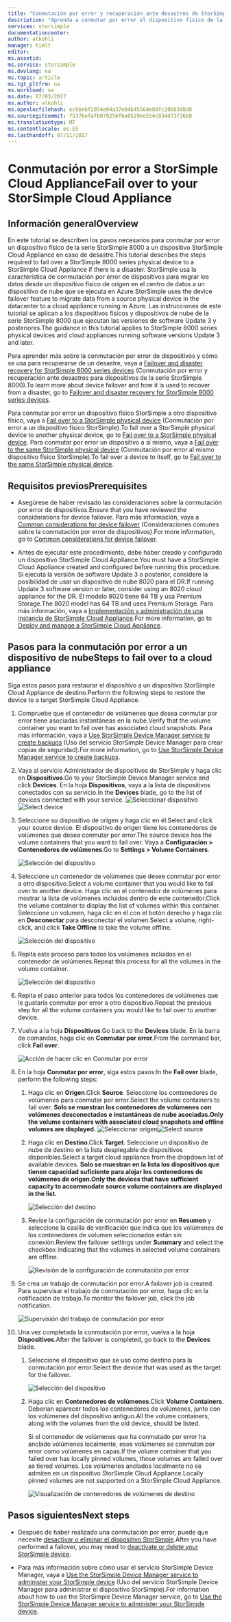 ```yaml
---
title: "Conmutación por error y recuperación ante desastres de StorSimple en un dispositivo StorSimple Cloud Appliance | Microsoft Docs"
description: "Aprenda a conmutar por error el dispositivo físico de la serie StorSimple 8000 a un dispositivo de nube."
services: storsimple
documentationcenter: 
author: alkohli
manager: timlt
editor: 
ms.assetid: 
ms.service: storsimple
ms.devlang: na
ms.topic: article
ms.tgt_pltfrm: na
ms.workload: na
ms.date: 07/03/2017
ms.author: alkohli
ms.openlocfilehash: ec8bebf2854e84a37e84b45564e80fc20b63d8d8
ms.sourcegitcommit: f537befafb079256fba0529ee554c034d73f36b0
ms.translationtype: MT
ms.contentlocale: es-ES
ms.lasthandoff: 07/11/2017
---
```

# <a name="fail-over-to-your-storsimple-cloud-appliance"></a><span data-ttu-id="2b76d-103">Conmutación por error a StorSimple Cloud Appliance</span><span class="sxs-lookup"><span data-stu-id="2b76d-103">Fail over to your StorSimple Cloud Appliance</span></span>

## <a name="overview"></a><span data-ttu-id="2b76d-104">Información general</span><span class="sxs-lookup"><span data-stu-id="2b76d-104">Overview</span></span>

<span data-ttu-id="2b76d-105">En este tutorial se describen los pasos necesarios para conmutar por error un dispositivo físico de la serie StorSimple 8000 a un dispositivo StorSimple Cloud Appliance en caso de desastre.</span><span class="sxs-lookup"><span data-stu-id="2b76d-105">This tutorial describes the steps required to fail over a StorSimple 8000 series physical device to a StorSimple Cloud Appliance if there is a disaster.</span></span> <span data-ttu-id="2b76d-106">StorSimple usa la característica de conmutación por error de dispositivos para migrar los datos desde un dispositivo físico de origen en el centro de datos a un dispositivo de nube que se ejecuta en Azure.</span><span class="sxs-lookup"><span data-stu-id="2b76d-106">StorSimple uses the device failover feature to migrate data from a source physical device in the datacenter to a cloud appliance running in Azure.</span></span> <span data-ttu-id="2b76d-107">Las instrucciones de este tutorial se aplican a los dispositivos físicos y dispositivos de nube de la serie StorSimple 8000 que ejecutan las versiones de software Update 3 y posteriores.</span><span class="sxs-lookup"><span data-stu-id="2b76d-107">The guidance in this tutorial applies to StorSimple 8000 series physical devices and cloud appliances running software versions Update 3 and later.</span></span>

<span data-ttu-id="2b76d-108">Para aprender más sobre la conmutación por error de dispositivos y cómo se usa para recuperarse de un desastre, vaya a [Failover and disaster recovery for StorSimple 8000 series devices](storsimple-8000-device-failover-disaster-recovery.md) (Conmutación por error y recuperación ante desastres para dispositivos de la serie StorSimple 8000).</span><span class="sxs-lookup"><span data-stu-id="2b76d-108">To learn more about device failover and how it is used to recover from a disaster, go to [Failover and disaster recovery for StorSimple 8000 series devices](storsimple-8000-device-failover-disaster-recovery.md).</span></span>

<span data-ttu-id="2b76d-109">Para conmutar por error un dispositivo físico StorSimple a otro dispositivo físico, vaya a [Fail over to a StorSimple physical device](storsimple-8000-device-failover-physical-device.md) (Conmutación por error a un dispositivo físico StorSimple).</span><span class="sxs-lookup"><span data-stu-id="2b76d-109">To fail over a StorSimple physical device to another physical device, go to [Fail over to a StorSimple physical device](storsimple-8000-device-failover-physical-device.md).</span></span> <span data-ttu-id="2b76d-110">Para conmutar por error un dispositivo a sí mismo, vaya a [Fail over to the same StorSimple physical device](storsimple-8000-device-failover-same-device.md) (Conmutación por error al mismo dispositivo físico StorSimple).</span><span class="sxs-lookup"><span data-stu-id="2b76d-110">To fail over a device to itself, go to [Fail over to the same StorSimple physical device](storsimple-8000-device-failover-same-device.md).</span></span>

## <a name="prerequisites"></a><span data-ttu-id="2b76d-111">Requisitos previos</span><span class="sxs-lookup"><span data-stu-id="2b76d-111">Prerequisites</span></span>

- <span data-ttu-id="2b76d-112">Asegúrese de haber revisado las consideraciones sobre la conmutación por error de dispositivos.</span><span class="sxs-lookup"><span data-stu-id="2b76d-112">Ensure that you have reviewed the considerations for device failover.</span></span> <span data-ttu-id="2b76d-113">Para más información, vaya a [Common considerations for device failover](storsimple-8000-device-failover-disaster-recovery.md) (Consideraciones comunes sobre la conmutación por error de dispositivos).</span><span class="sxs-lookup"><span data-stu-id="2b76d-113">For more information, go to [Common considerations for device failover](storsimple-8000-device-failover-disaster-recovery.md).</span></span>

- <span data-ttu-id="2b76d-114">Antes de ejecutar este procedimiento, debe haber creado y configurado un dispositivo StorSimple Cloud Appliance.</span><span class="sxs-lookup"><span data-stu-id="2b76d-114">You must have a StorSimple Cloud Appliance created and configured before running this procedure.</span></span> <span data-ttu-id="2b76d-115">Si ejecuta la versión de software Update 3 o posterior, considere la posibilidad de usar un dispositivo de nube 8020 para el DR.</span><span class="sxs-lookup"><span data-stu-id="2b76d-115">If running   Update 3 software version or later, consider using an 8020 cloud appliance for the DR.</span></span> <span data-ttu-id="2b76d-116">El modelo 8020 tiene 64 TB y usa Premium Storage.</span><span class="sxs-lookup"><span data-stu-id="2b76d-116">The 8020 model has 64 TB and uses Premium Storage.</span></span> <span data-ttu-id="2b76d-117">Para más información, vaya a [Implementación y administración de una instancia de StorSimple Cloud Appliance](storsimple-8000-cloud-appliance-u2.md).</span><span class="sxs-lookup"><span data-stu-id="2b76d-117">For more information, go to [Deploy and manage a StorSimple Cloud Appliance](storsimple-8000-cloud-appliance-u2.md).</span></span>

## <a name="steps-to-fail-over-to-a-cloud-appliance"></a><span data-ttu-id="2b76d-118">Pasos para la conmutación por error a un dispositivo de nube</span><span class="sxs-lookup"><span data-stu-id="2b76d-118">Steps to fail over to a cloud appliance</span></span>

<span data-ttu-id="2b76d-119">Siga estos pasos para restaurar el dispositivo a un dispositivo StorSimple Cloud Appliance de destino.</span><span class="sxs-lookup"><span data-stu-id="2b76d-119">Perform the following steps to restore the device to a target StorSimple Cloud Appliance.</span></span>

1.  <span data-ttu-id="2b76d-120">Compruebe que el contenedor de volúmenes que desea conmutar por error tiene asociadas instantáneas en la nube.</span><span class="sxs-lookup"><span data-stu-id="2b76d-120">Verify that the volume container you want to fail over has associated cloud snapshots.</span></span> <span data-ttu-id="2b76d-121">Para más información, vaya a [Use StorSimple Device Manager service to create backups](storsimple-8000-manage-backup-policies-u2.md) (Uso del servicio StorSimple Device Manager para crear copias de seguridad).</span><span class="sxs-lookup"><span data-stu-id="2b76d-121">For more information, go to [Use StorSimple Device Manager service to create backups](storsimple-8000-manage-backup-policies-u2.md).</span></span>
2. <span data-ttu-id="2b76d-122">Vaya al servicio Administrador de dispositivos de StorSimple y haga clic en **Dispositivos**.</span><span class="sxs-lookup"><span data-stu-id="2b76d-122">Go to your StorSimple Device Manager service and click **Devices**.</span></span> <span data-ttu-id="2b76d-123">En la hoja **Dispositivos**, vaya a la lista de dispositivos conectados con su servicio.</span><span class="sxs-lookup"><span data-stu-id="2b76d-123">In the **Devices** blade, go to the list of devices connected with your service.</span></span>
    <span data-ttu-id="2b76d-124">![Seleccionar dispositivo](./media/storsimple-8000-device-failover-disaster-recovery/failover-cloud-dev1.png)</span><span class="sxs-lookup"><span data-stu-id="2b76d-124">![Select device](./media/storsimple-8000-device-failover-disaster-recovery/failover-cloud-dev1.png)</span></span>
3. <span data-ttu-id="2b76d-125">Seleccione su dispositivo de origen y haga clic en él.</span><span class="sxs-lookup"><span data-stu-id="2b76d-125">Select and click your source device.</span></span> <span data-ttu-id="2b76d-126">El dispositivo de origen tiene los contenedores de volúmenes que desea conmutar por error.</span><span class="sxs-lookup"><span data-stu-id="2b76d-126">The source device has the volume containers that you want to fail over.</span></span> <span data-ttu-id="2b76d-127">Vaya a **Configuración > Contenedores de volúmenes**.</span><span class="sxs-lookup"><span data-stu-id="2b76d-127">Go to **Settings > Volume Containers**.</span></span>

    ![Selección del dispositivo](./media/storsimple-8000-device-failover-disaster-recovery/failover-cloud-dev2.png)
    
4. <span data-ttu-id="2b76d-129">Seleccione un contenedor de volúmenes que desee conmutar por error a otro dispositivo.</span><span class="sxs-lookup"><span data-stu-id="2b76d-129">Select a volume container that you would like to fail over to another device.</span></span> <span data-ttu-id="2b76d-130">Haga clic en el contenedor de volúmenes para mostrar la lista de volúmenes incluidos dentro de este contenedor.</span><span class="sxs-lookup"><span data-stu-id="2b76d-130">Click the volume container to display the list of volumes within this container.</span></span> <span data-ttu-id="2b76d-131">Seleccione un volumen, haga clic en él con el botón derecho y haga clic en **Desconectar** para desconectar el volumen.</span><span class="sxs-lookup"><span data-stu-id="2b76d-131">Select a volume, right-click, and click **Take Offline** to take the volume offline.</span></span>

    ![Selección del dispositivo](./media/storsimple-8000-device-failover-disaster-recovery/failover-cloud-dev5.png)

5. <span data-ttu-id="2b76d-133">Repita este proceso para todos los volúmenes incluidos en el contenedor de volúmenes.</span><span class="sxs-lookup"><span data-stu-id="2b76d-133">Repeat this process for all the volumes in the volume container.</span></span>

     ![Selección del dispositivo](./media/storsimple-8000-device-failover-disaster-recovery/failover-cloud-dev7.png)

6. <span data-ttu-id="2b76d-135">Repita el paso anterior para todos los contenedores de volúmenes que le gustaría conmutar por error a otro dispositivo.</span><span class="sxs-lookup"><span data-stu-id="2b76d-135">Repeat the previous step for all the volume containers you would like to fail over to another device.</span></span>

7. <span data-ttu-id="2b76d-136">Vuelva a la hoja **Dispositivos**.</span><span class="sxs-lookup"><span data-stu-id="2b76d-136">Go back to the **Devices** blade.</span></span> <span data-ttu-id="2b76d-137">En la barra de comandos, haga clic en **Conmutar por error**.</span><span class="sxs-lookup"><span data-stu-id="2b76d-137">From the command bar, click **Fail over**.</span></span>

    ![Acción de hacer clic en Conmutar por error](./media/storsimple-8000-device-failover-disaster-recovery/failover-cloud-dev8.png)
8. <span data-ttu-id="2b76d-139">En la hoja **Conmutar por error**, siga estos pasos:</span><span class="sxs-lookup"><span data-stu-id="2b76d-139">In the **Fail over** blade, perform the following steps:</span></span>
   
    1. <span data-ttu-id="2b76d-140">Haga clic en **Origen**.</span><span class="sxs-lookup"><span data-stu-id="2b76d-140">Click **Source**.</span></span> <span data-ttu-id="2b76d-141">Seleccione los contenedores de volúmenes para conmutar por error.</span><span class="sxs-lookup"><span data-stu-id="2b76d-141">Select the volume containers to fail over.</span></span> <span data-ttu-id="2b76d-142">**Solo se muestran los contenedores de volúmenes con volúmenes desconectados e instantáneas de nube asociadas.**</span><span class="sxs-lookup"><span data-stu-id="2b76d-142">**Only the volume containers with associated cloud snapshots and offline volumes are displayed.**</span></span>
        <span data-ttu-id="2b76d-143">![Seleccionar origen](./media/storsimple-8000-device-failover-disaster-recovery/failover-cloud-dev11.png)</span><span class="sxs-lookup"><span data-stu-id="2b76d-143">![Select source](./media/storsimple-8000-device-failover-disaster-recovery/failover-cloud-dev11.png)</span></span>
    2. <span data-ttu-id="2b76d-144">Haga clic en **Destino**.</span><span class="sxs-lookup"><span data-stu-id="2b76d-144">Click **Target**.</span></span> <span data-ttu-id="2b76d-145">Seleccione un dispositivo de nube de destino en la lista desplegable de dispositivos disponibles.</span><span class="sxs-lookup"><span data-stu-id="2b76d-145">Select a target cloud appliance from the dropdown list of available devices.</span></span> <span data-ttu-id="2b76d-146">**Solo se muestran en la lista los dispositivos que tienen capacidad suficiente para alojar los contenedores de volúmenes de origen.**</span><span class="sxs-lookup"><span data-stu-id="2b76d-146">**Only the devices that have sufficient capacity to accommodate source volume containers are displayed in the list.**</span></span>

        ![Selección del destino](./media/storsimple-8000-device-failover-disaster-recovery/failover-cloud-dev12.png)

    3. <span data-ttu-id="2b76d-148">Revise la configuración de conmutación por error en **Resumen** y seleccione la casilla de verificación que indica que los volúmenes de los contenedores de volumen seleccionados están sin conexión.</span><span class="sxs-lookup"><span data-stu-id="2b76d-148">Review the failover settings under **Summary** and select the checkbox indicating that the volumes in selected volume containers are offline.</span></span> 

        ![Revisión de la configuración de conmutación por error](./media/storsimple-8000-device-failover-disaster-recovery/failover-cloud-dev13.png)

9. <span data-ttu-id="2b76d-150">Se crea un trabajo de conmutación por error.</span><span class="sxs-lookup"><span data-stu-id="2b76d-150">A failover job is created.</span></span> <span data-ttu-id="2b76d-151">Para supervisar el trabajo de conmutación por error, haga clic en la notificación de trabajo.</span><span class="sxs-lookup"><span data-stu-id="2b76d-151">To monitor the failover job, click the job notification.</span></span>

    ![Supervisión del trabajo de conmutación por error](./media/storsimple-8000-device-failover-disaster-recovery/failover-phy-dev13.png)

10. <span data-ttu-id="2b76d-153">Una vez completada la conmutación por error, vuelva a la hoja **Dispositivos**.</span><span class="sxs-lookup"><span data-stu-id="2b76d-153">After the failover is completed, go back to the **Devices** blade.</span></span>

    1. <span data-ttu-id="2b76d-154">Seleccione el dispositivo que se usó como destino para la conmutación por error.</span><span class="sxs-lookup"><span data-stu-id="2b76d-154">Select the device that was used as the target for the failover.</span></span>

       ![Selección del dispositivo](./media/storsimple-8000-device-failover-disaster-recovery/failover-phy-dev14.png)

    2. <span data-ttu-id="2b76d-156">Haga clic en **Contenedores de volúmenes**.</span><span class="sxs-lookup"><span data-stu-id="2b76d-156">Click **Volume Containers**.</span></span> <span data-ttu-id="2b76d-157">Deberían aparecer todos los contenedores de volúmenes, junto con los volúmenes del dispositivo antiguo.</span><span class="sxs-lookup"><span data-stu-id="2b76d-157">All the volume containers, along with the volumes from the old device, should be listed.</span></span>

       <span data-ttu-id="2b76d-158">Si el contenedor de volúmenes que ha conmutado por error ha anclado volúmenes localmente, esos volúmenes se conmutan por error como volúmenes en capas.</span><span class="sxs-lookup"><span data-stu-id="2b76d-158">If the volume container that you failed over has locally pinned volumes, those volumes are failed over as tiered volumes.</span></span> <span data-ttu-id="2b76d-159">Los volúmenes anclados localmente no se admiten en un dispositivo StorSimple Cloud Appliance.</span><span class="sxs-lookup"><span data-stu-id="2b76d-159">Locally pinned volumes are not supported on a StorSimple Cloud Appliance.</span></span>

       ![Visualización de contenedores de volúmenes de destino](./media/storsimple-8000-device-failover-disaster-recovery/failover-phy-dev17.png)


## <a name="next-steps"></a><span data-ttu-id="2b76d-161">Pasos siguientes</span><span class="sxs-lookup"><span data-stu-id="2b76d-161">Next steps</span></span>

* <span data-ttu-id="2b76d-162">Después de haber realizado una conmutación por error, puede que necesite [desactivar o eliminar el dispositivo StorSimple](storsimple-8000-deactivate-and-delete-device.md).</span><span class="sxs-lookup"><span data-stu-id="2b76d-162">After you have performed a failover, you may need to [deactivate or delete your StorSimple device](storsimple-8000-deactivate-and-delete-device.md).</span></span>

* <span data-ttu-id="2b76d-163">Para más información sobre cómo usar el servicio StorSimple Device Manager, vaya a [Use the StorSimple Device Manager service to administer your StorSimple device](storsimple-8000-manager-service-administration.md) (Uso del servicio StorSimple Device Manager para administrar el dispositivo StorSimple).</span><span class="sxs-lookup"><span data-stu-id="2b76d-163">For information about how to use the StorSimple Device Manager service, go to [Use the StorSimple Device Manager service to administer your StorSimple device](storsimple-8000-manager-service-administration.md).</span></span>

